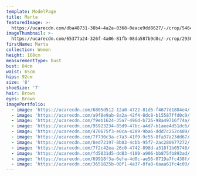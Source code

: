 ```yaml
---
template: ModelPage
title: Marta
featuredImage: >-
  https://ucarecdn.com/dba48731-38b4-4a2a-8368-0eace9dd8627/-/crop/5464x3327/0,849/-/preview/
imageThumbnail: >-
  https://ucarecdn.com/65377a24-326f-4a06-81fb-08da587b9d8c/-/crop/2938x4246/976,321/-/preview/
firstName: Marta
collection: Women
height: 168cm
measurementType: bust
bust: 84cm
waist: 65cm
hips: 92cm
size: '8'
shoeSize: '7'
hair: Brown
eyes: Brown
imagePortfolio:
  - image: 'https://ucarecdn.com/6805d512-12a0-4722-81d5-f4677d1884e4/'
  - image: 'https://ucarecdn.com/a9f8e9ab-8a2a-42f4-8dc8-b15587ffd0c9/'
  - image: 'https://ucarecdn.com/f9eb1624-35a7-496d-b726-98a49716f74a/'
  - image: 'https://ucarecdn.com/95923234-85d9-47bc-a4d7-b1aee4d51dc6/'
  - image: 'https://ucarecdn.com/470675f3-e0ca-4289-9ba6-ddd7c252c489/'
  - image: 'https://ucarecdn.com/7f730c3a-c7a3-41f9-9c55-8fa37a23dd67/'
  - image: 'https://ucarecdn.com/8ed72197-8b83-4cbb-95f7-2ac280677272/'
  - image: 'https://ucarecdn.com/7f2c42ea-26c0-4742-898d-a318f1b05748/'
  - image: 'https://ucarecdn.com/fd5031d5-dd83-4100-a906-bb875fb893ad/'
  - image: 'https://ucarecdn.com/69918f3a-6efa-4d0c-ae56-0719a7fc438f/'
  - image: 'https://ucarecdn.com/3651825b-08f1-4a37-8fa8-6aaa61fc4c03/'
---
```


